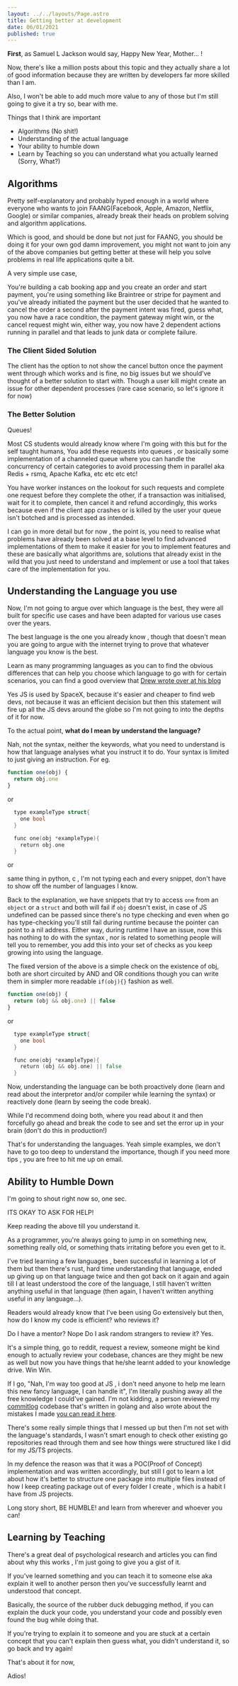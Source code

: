 ```yaml
---
layout: ../../layouts/Page.astro
title: Getting better at development
date: 06/01/2021
published: true
---
```


**First**, as Samuel L Jackson would say, Happy New Year, Mother... !

Now, there's like a million posts about this topic and they actually share a lot of good information because they are written by developers far more skilled than I am.

Also, I won't be able to add much more value to any of those but I'm still going to give it a try so, bear with me.

Things that I think are important

- Algorithms (No shit!)
- Understanding of the actual language
- Your ability to humble down
- Learn by Teaching so you can understand what you actually learned (Sorry, What?)

## Algorithms

Pretty self-explanatory and probably hyped enough in a world where everyone who wants to join FAANG(Facebook, Apple, Amazon, Netflix, Google) or similar companies, already break their heads on problem solving and algorithm applications.

Which is good, and should be done but not just for FAANG, you should be doing it for your own god damn improvement, you might not want to join any of the above companies but getting better at these will help you solve problems in real life applications quite a bit.

A very simple use case,

You're building a cab booking app and you create an order and start payment, you're using something like Braintree or stripe for payment and you've already initiated the payment but the user decided that he wanted to cancel the order a second after the payment intent was fired, guess what, you now have a race condition, the payment gateway might win, or the cancel request might win, either way, you now have 2 dependent actions running in parallel and that leads to junk data or complete failure.

### The Client Sided Solution

The client has the option to not show the cancel button once the payment went through which works and is fine, no big issues but we should've thought of a better solution to start with. Though a user kill might create an issue for other dependent processes (rare case scenario, so let's ignore it for now)

### The Better Solution

Queues!

Most CS students would already know where I'm going with this but for the self taught humans,
You add these requests into queues , or basically some implementation of a channeled queue where you can handle the concurrency of certain categories to avoid processing them in parallel aka Redis + rsmq, Apache Kafka, etc etc etc etc!

You have worker instances on the lookout for such requests and complete one request before they complete the other, if a transaction was initialised, wait for it to complete, then cancel it and refund accordingly, this works because even if the client app crashes or is killed by the user your queue isn't botched and is processed as intended.

I can go in more detail but for now , the point is, you need to realise what problems have already been solved at a base level to find advanced implementations of them to make it easier for you to implement features and these are basically what algorithms are, solutions that already exist in the wild that you just need to understand and implement or use a tool that takes care of the implementation for you.

## Understanding the Language you use

Now, I'm not going to argue over which language is the best, they were all built for specific use cases and have been adapted for various use cases over the years.

The best language is the one you already know , though that doesn't mean you are going to argue with the internet trying to prove that whatever language you know is the best.

Learn as many programming languages as you can to find the obvious differences that can help you choose which language to go with for certain scenarios, you can find a good overview that [Drew wrote over at his blog](https://drewdevault.com/2019/09/08/Enough-to-decide.html)

Yes JS is used by SpaceX, because it's easier and cheaper to find web devs, not because it was an efficient decision but then this statement will fire up all the JS devs around the globe so I'm not going to into the depths of it for now.

To the actual point, **what do I mean by understand the language?**

Nah, not the syntax, neither the keywords, what you need to understand is how that language analyses what you instruct it to do. Your syntax is limited to just giving an instruction.
For eg.

```js
function one(obj) {
  return obj.one
}
```

or

```go
  type exampleType struct{
    one bool
  }

  func one(obj *exampleType){
    return obj.one
  }
```

or

same thing in python, c , I'm not typing each and every snippet, don't have to show off the number of languages I know.

Back to the explanation, we have snippets that try to access `one` from an `object` or a `struct` and both will fail if `obj` doesn't exist, in case of JS undefined can be passed since there's no type checking and even when go has type-checking you'll still fail during runtime because the pointer can point to a nil address. Either way, during runtime I have an issue, now this has nothing to do with the syntax , nor is related to something people will tell you to remember, you add this into your set of checks as you keep growing into using the language.

The fixed version of the above is a simple check on the existence of obj, both are short circuited by AND and OR conditions though you can write them in simpler more readable `if(obj){}` fashion as well.

```js
function one(obj) {
  return (obj && obj.one) || false
}
```

or

```go
  type exampleType struct{
    one bool
  }

  func one(obj *exampleType){
    return (obj && obj.one) || false
  }
```

Now, understanding the language can be both proactively done (learn and read about the interpretor and/or compiler while learning the syntax) or reactively done (learn by seeing the code break).

While I'd recommend doing both, where you read about it and then forcefully go ahead and break the code to see and set the error up in your brain (don't do this in production!)

That's for understanding the languages.
Yeah simple examples, we don't have to go too deep to understand the importance, though if you need more tips , you are free to hit me up on email.

## Ability to Humble Down

I'm going to shout right now so, one sec.

ITS OKAY TO ASK FOR HELP!

Keep reading the above till you understand it.

As a programmer, you're always going to jump in on something new, something really old, or something thats irritating before you even get to it.

I've tried learning a few languages , been successful in learning a lot of them but then there's rust, hard time understanding that language, ended up giving up on that language twice and then got back on it again and again till I at least understood the core of the language, I still haven't written anything useful in that language (then again, I haven't written anything useful in any language...).

Readers would already know that I've been using Go extensively but then, how do I know my code is efficient? who reviews it?

Do I have a mentor? Nope
Do I ask random strangers to review it? Yes.

It's a simple thing, go to reddit, request a review, someone might be kind enough to actually review your codebase, chances are they might be new as well but now you have things that he/she learnt added to your knowledge drive. Win Win.

If I go, "Nah, I'm way too good at JS , i don't need anyone to help me learn this new fancy language, I can handle it", I'm literally pushing away all the free knowledge I could've gained. I'm not kidding, a person reviewed my [commitlog](https://github.com/barelyhuman/commitlog) codebase that's written in golang and also wrote about the mistakes I made [you can read it here](https://percybolmer1.medium.com/performing-a-code-review-1297967683f6).

There's some really simple things that I messed up but then I'm not set with the language's standards, I wasn't smart enough to check other existing go repositories read through them and see how things were structured like I did for my JS/TS projects.

In my defence the reason was that it was a POC(Proof of Concept) implementation and was written accordingly, but still I got to learn a lot about how it's better to structure one package into multiple files instead of how I keep creating package out of every folder I create , which is a habit I have from JS projects.

Long story short, BE HUMBLE! and learn from wherever and whoever you can!

## Learning by Teaching

There's a great deal of psychological research and articles you can find about why this works , I'm just going to give you a gist of it.

If you've learned something and you can teach it to someone else aka explain it well to another person then you've successfully learnt and understood that concept.

Basically, the source of the rubber duck debugging method, if you can explain the duck your code, you understand your code and possibly even found the bug while doing that.

If you're trying to explain it to someone and you are stuck at a certain concept that you can't explain then guess what, you didn't understand it, so go back and try again!

That's about it for now,

Adios!
